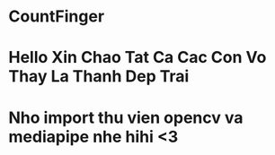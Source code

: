 # CountFinger
# Hello Xin Chao Tat Ca Cac Con Vo Thay La Thanh Dep Trai
# Nho import thu vien opencv va mediapipe nhe hihi <3
